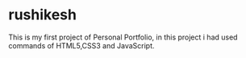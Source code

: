 # rushikesh
This is my first project of Personal Portfolio, in this project i had used commands of HTML5,CSS3 and JavaScript.
